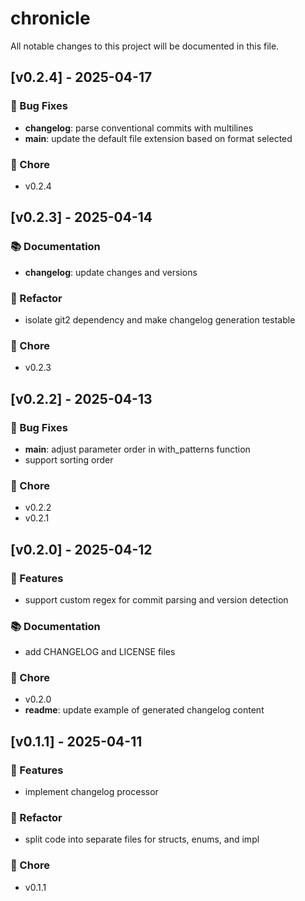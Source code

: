 # chronicle

All notable changes to this project will be documented in this file.

## [v0.2.4] - 2025-04-17

### 🐛 Bug Fixes

- **changelog**: parse conventional commits with multilines
- **main**: update the default file extension based on format selected

### 🧹 Chore

- v0.2.4

## [v0.2.3] - 2025-04-14

### 📚 Documentation

- **changelog**: update changes and versions

### 🚜 Refactor

- isolate git2 dependency and make changelog generation testable

### 🧹 Chore

- v0.2.3

## [v0.2.2] - 2025-04-13

### 🐛 Bug Fixes

- **main**: adjust parameter order in with_patterns function
- support sorting order

### 🧹 Chore

- v0.2.2
- v0.2.1

## [v0.2.0] - 2025-04-12

### 🚀 Features

- support custom regex for commit parsing and version detection

### 📚 Documentation

- add CHANGELOG and LICENSE files

### 🧹 Chore

- v0.2.0
- **readme**: update example of generated changelog content

## [v0.1.1] - 2025-04-11

### 🚀 Features

- implement changelog processor

### 🚜 Refactor

- split code into separate files for structs, enums, and impl

### 🧹 Chore

- v0.1.1

<!-- generated by chronicle -->
